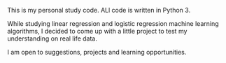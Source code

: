 This is my personal study code.
ALl code is written in Python 3.

While studying linear regression and logistic regression machine learning algorithms, I decided to come up with a little project to test my understanding on real life data.

I am open to suggestions, projects and learning opportunities.